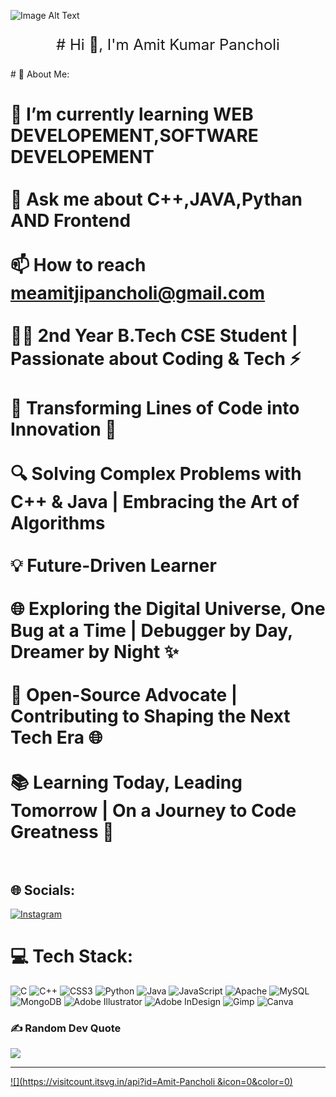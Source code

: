![Image Alt Text](https://user-images.githubusercontent.com/74038190/225813708-98b745f2-7d22-48cf-9150-083f1b00d6c9.gif)
<p align = "center" style="font-size: 24px;"># Hi 👋, I'm Amit Kumar Pancholi</p>
# 💫 About Me:

# 🚀 I’m currently learning WEB DEVELOPEMENT,SOFTWARE DEVELOPEMENT<br><br>    💬 Ask me about C++,JAVA,Pythan AND Frontend<br><br>    📫 How to reach meamitjipancholi@gmail.com<br><br>    👨‍💻 2nd Year B.Tech CSE Student | Passionate about Coding & Tech ⚡️<br><br>    🚀 Transforming Lines of Code into Innovation 🌟<br><br>    🔍 Solving Complex Problems with C++ & Java | Embracing the Art of Algorithms<br><br>    💡 Future-Driven Learner<br><br>    🌐 Exploring the Digital Universe, One Bug at a Time | Debugger by Day, Dreamer by Night ✨<br><br>    🌈 Open-Source Advocate | Contributing to Shaping the Next Tech Era 🌐<br><br>    📚 Learning Today, Leading Tomorrow | On a Journey to Code Greatness 🚀<br><br>


## 🌐 Socials:
[![Instagram](https://img.shields.io/badge/Instagram-%23E4405F.svg?logo=Instagram&logoColor=white)](https://instagram.com/just.sharma2386) 

# 💻 Tech Stack:
![C](https://img.shields.io/badge/c-%2300599C.svg?style=for-the-badge&logo=c&logoColor=white) ![C++](https://img.shields.io/badge/c++-%2300599C.svg?style=for-the-badge&logo=c%2B%2B&logoColor=white) ![CSS3](https://img.shields.io/badge/css3-%231572B6.svg?style=for-the-badge&logo=css3&logoColor=white) ![Python](https://img.shields.io/badge/python-3670A0?style=for-the-badge&logo=python&logoColor=ffdd54) ![Java](https://img.shields.io/badge/java-%23ED8B00.svg?style=for-the-badge&logo=openjdk&logoColor=white) ![JavaScript](https://img.shields.io/badge/javascript-%23323330.svg?style=for-the-badge&logo=javascript&logoColor=%23F7DF1E) ![Apache](https://img.shields.io/badge/apache-%23D42029.svg?style=for-the-badge&logo=apache&logoColor=white) ![MySQL](https://img.shields.io/badge/mysql-4479A1.svg?style=for-the-badge&logo=mysql&logoColor=white) ![MongoDB](https://img.shields.io/badge/MongoDB-%234ea94b.svg?style=for-the-badge&logo=mongodb&logoColor=white) ![Adobe Illustrator](https://img.shields.io/badge/adobe%20illustrator-%23FF9A00.svg?style=for-the-badge&logo=adobe%20illustrator&logoColor=white) ![Adobe InDesign](https://img.shields.io/badge/Adobe%20InDesign-49021F?style=for-the-badge&logo=adobeindesign&logoColor=FF3366) ![Gimp](https://img.shields.io/badge/Gimp-657D8B?style=for-the-badge&logo=gimp&logoColor=FFFFFF) ![Canva](https://img.shields.io/badge/Canva-%2300C4CC.svg?style=for-the-badge&logo=Canva&logoColor=white)

### ✍️ Random Dev Quote
![](https://quotes-github-readme.vercel.app/api?type=horizontal&theme=tokyonight)

---
[![](https://visitcount.itsvg.in/api?id=Amit-Pancholi &icon=0&color=0)](https://visitcount.itsvg.in)

<!-- Proudly created with GPRM ( https://gprm.itsvg.in ) -->
